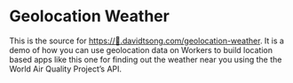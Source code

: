 # Geolocation Weather
This is the source for [https://👀.davidtsong.com/geolocation-weather](https://xn--lp8h.davidtsong.com/geolocation-weather). It is a demo of how you can use geolocation data on Workers to build location based apps like this one for finding out the weather near you using the the World Air Quality Project’s API.
